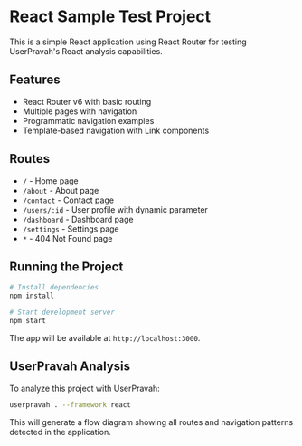 # React Sample Test Project

This is a simple React application using React Router for testing UserPravah's React analysis capabilities.

## Features

- React Router v6 with basic routing
- Multiple pages with navigation
- Programmatic navigation examples
- Template-based navigation with Link components

## Routes

- `/` - Home page
- `/about` - About page
- `/contact` - Contact page
- `/users/:id` - User profile with dynamic parameter
- `/dashboard` - Dashboard page
- `/settings` - Settings page
- `*` - 404 Not Found page

## Running the Project

```bash
# Install dependencies
npm install

# Start development server
npm start
```

The app will be available at `http://localhost:3000`.

## UserPravah Analysis

To analyze this project with UserPravah:

```bash
userpravah . --framework react
```

This will generate a flow diagram showing all routes and navigation patterns detected in the application. 